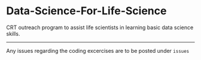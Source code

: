 # Data-Science-For-Life-Science
CRT outreach program to assist life scientists in learning basic data science skills.

*** 

Any issues regarding the coding excercises are to be posted under `issues`
